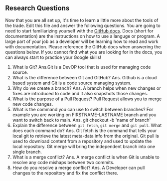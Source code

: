 ## Research Questions

Now that you are all set up, it's time to learn a little more about the tools of the trade. Edit this file and answer the following questions. You are going to need to start familiarizing yourself with the [GitHub docs](https://docs.github.com/en). Docs (short for documentation) are the instructions on how to use a languge or program. A large part of your job as a developer will be learning how to read and work with documentation. Please reference the GitHub docs when answering the questions below. If you cannot find what you are looking for in the docs, you can always start to practice your Google skills!

1. What is Git?
   Ans.Git is a DevOP tool that is used for managing code source.
2. What is the difference between Git and GitHub?
   Ans. Github is a cloud based system and Git is a code source managing system.
3. Why do we create a branch?
   Ans. A branch helps when new changes or fixes are introduced to code and it also snapshots those changes.
4. What is the purpose of a Pull Request?
   Pull Request allows you to merge new code changes.
5. What is the command you can use to switch between branches? For example you are working on FIRSTNAME-LASTNAME branch and you want to switch back to main.
   Ans. git checkout -b 'name of branch'
6. Explain the difference between `git fetch`, `git merge` and `git pull`. What does each command do?
   Ans. Git fetch is the command that tells your local git to retrieve the latest meta-data info from the original. Git pull is used to download content from a repository and used to update the local repository. Git merge will bring the independent branch into one single branch.
7. What is a merge conflict?
   Ans. A merge conflict is when Git is unable to resolve any code mishaps between two commits.
8. How do you resolve a merge conflict?
   Ans. A Developer can pull changes to the repository and fix the conflict there.
